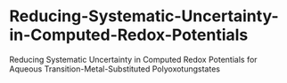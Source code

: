 # Reducing-Systematic-Uncertainty-in-Computed-Redox-Potentials
Reducing Systematic Uncertainty in Computed Redox Potentials for Aqueous Transition-Metal-Substituted Polyoxotungstates
